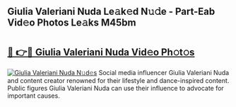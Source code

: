 ## Giulia Valeriani Nuda Le𝚊k𝚎d N𝚞𝚍e - Part-Eab Vid𝚎o Photos Le𝚊ks M45bm

# <h2><a href="http://fbg25m.evod.top/?m=Giulia+Valeriani+Nuda">🔗 👉🔴 Giulia Valeriani Nuda Vid𝚎o Ph𝚘t𝚘s</a></h2>

[![Giulia Valeriani Nuda N𝚞d𝚎s](https://i.imgur.com/8V9OHl7.gif)](http://fbg25m.evod.top/?m=Giulia+Valeriani+Nuda)
Social media influencer Giulia Valeriani Nuda and content creator renowned for their lifestyle and dance-inspired content. Public figures Giulia Valeriani Nuda can use their influence to advocate for important causes. 
